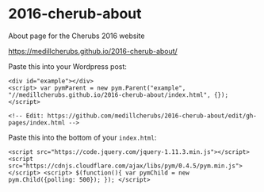 # 2016-cherub-about
About page for the Cherubs 2016 website

https://medillcherubs.github.io/2016-cherub-about/

Paste this into your Wordpress post:

```
<div id="example"></div>
<script> var pymParent = new pym.Parent("example", "//medillcherubs.github.io/2016-cherub-about/index.html", {}); </script>

<!-- Edit: https://github.com/medillcherubs/2016-cherub-about/edit/gh-pages/index.html -->
```

Paste this into the bottom of your `index.html`:

```
<script src="https://code.jquery.com/jquery-1.11.3.min.js"></script> <script src="https://cdnjs.cloudflare.com/ajax/libs/pym/0.4.5/pym.min.js"></script> <script> $(function(){ var pymChild = new pym.Child({polling: 500}); }); </script> 
```

